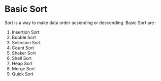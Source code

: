 # Basic Sort
Sort is a way to make data order acsending or descending.
Basic Sort are :
1. Insertion Sort
2. Bubble Sort
3. Selection Sort
4. Count Sort
5. Shaker Sort
6. Shell Sort
7. Heap Sort
8. Merge Sort
9. Quick Sort

